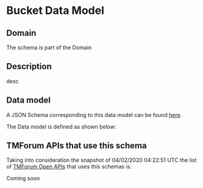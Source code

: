 # Bucket Data Model

## Domain

The  schema is part of the  Domain

## Description

desc

## Data model

A JSON Schema corresponding to this data model can be found
[here](https://github.com/tmforum-rand/schemas/blob/candidates/Customer/Bucket.schema.json).

The Data model is defined as shown below:




## TMForum APIs that use this schema

Taking into consideration the snapshot of 04/02/2020 04:22:51 UTC the list of [TMForum Open APIs](https://www.tmforum.org/open-apis/) that uses this schemas is:

Coming soon
